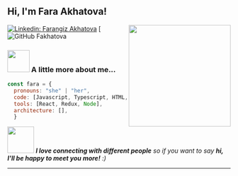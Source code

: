 <h2> Hi, I'm Fara Akhatova! <img src= ''/></h2>
<img align='right' src="https://media.giphy.com/media/ieyl9zmCjO4b4t6qoY/giphy.gif" width="230">



[![Linkedin: Farangiz Akhatova](https://img.shields.io/badge/-thaianebraga-blue?style=flat-square&logo=Linkedin&logoColor=white&link=https://www.linkedin.com/in/fara-akhatova/)](www.linkedin.com/in/fara-akhatova)
[![GitHub Fakhatova](https://github.com/Fakhatova)


### <img src="https://media.giphy.com/media/VgCDAzcKvsR6OM0uWg/giphy.gif" width="50"> A little more about me...  

```javascript
const fara = {
  pronouns: "she" | "her",
  code: [Javascript, Typescript, HTML, CSS],
  tools: [React, Redux, Node],
  architecture: [],
  }
```

<img src="https://media.giphy.com/media/LnQjpWaON8nhr21vNW/giphy.gif" width="60"> <em><b>I love connecting with different people</b> so if you want to say <b>hi, I'll be happy to meet you more!</b> :)</em>

---
